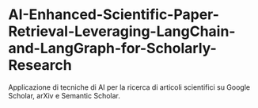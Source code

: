 # AI-Enhanced-Scientific-Paper-Retrieval-Leveraging-LangChain-and-LangGraph-for-Scholarly-Research
Applicazione di tecniche di AI per la ricerca di articoli scientifici su Google Scholar, arXiv e Semantic Scholar.
